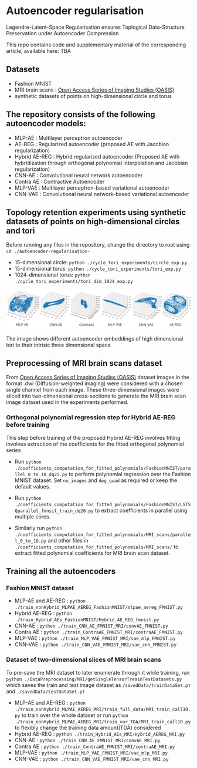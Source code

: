 # Autoencoder regularisation 
Legendre-Latent-Space Regularisation ensures Toplogical Data-Structure Preservation under Autoencoder Compression

This repo contains code and supplementary material of the corresponding article, available here: TBA

## Datasets
* Fashion MNIST
* MRI brain scans : [Open Access Series of Imaging Studies (OASIS)](https://oasis-brains.org/#data)
* synthetic datasets of points on high-dimensional circle and torus 

## The repository consists of the following autoencoder models: 

* MLP-AE : Multilayer perceptron autoencoder
* AE-REG : Regularized autoencoder (proposed AE with Jacobian regularization)
* Hybrid AE-REG : Hybrid regularized autoencoder (Proposed AE with hybridization through orthogonal polynomial interpolation and Jacobian regularization)
* CNN-AE : Convolutional neural network autoencoder
* Contra AE : Contractive Autoencoder  
* MLP-VAE : Multilayer perceptron-based variational autoencoder
* CNN-VAE : Convolutional neural network-based variational autoencoder

## Topology retention experiments using synthetic datasets of points on high-dimensional circles and tori 

Before running any files in the repository, change the directory to root using `cd ./autoencoder-regularisation-`

* 15-dimensional circle: `python ./cycle_tori_experiments/circle_exp.py`
* 15-dimensional torus: `python ./cycle_tori_experiments/tori_exp.py`
* 1024-dimensional torus: `python ./cycle_tori_experiments/tori_dim_1024_exp.py`

![plot](./display/consolidated.png)

The image shows different autoencoder embeddings of high dimensional tori to their intrisic three dimensional space

## Preprocessing of MRI brain scans dataset 

From [Open Access Series of Imaging Studies (OASIS)](https://oasis-brains.org/#data) dataset images in the format .dwi (Diffusion-weighted imaging) were considered with a chosen single channel from each image. These three-dimensional images were sliced into two-dimensional cross-sections to generate the MRI brain scan image dataset used in the experiments performed. 


### Orthogonal polynomial regression step for Hybrid AE-REG before training

This step before training of the proposed Hybrid AE-REG involves fitting involves extraction of the coefficients for the fitted orthogonal polynomial series


* Run `python ./coefficients_computation_for_fitted_polynomials/FashionMNIST/parallel_0_to_10_dq25.py` to perform polynomial regression over the Fashion MNIST dataset. Set `no_images` and `deg_quad` as required or keep the default values.
* Run `python ./coefficients_computation_for_fitted_polynomials/FashionMNIST/LSTSQparallel_fmnsit_train_dq20.py` to extract coefficients in parallel using multiple cores.

* Similarly run `python ./coefficients_computation_for_fitted_polynomials/MRI_scans/parallel_0_to_10.py` and other files in  `./coefficients_computation_for_fitted_polynomials/MRI_scans/` to extract fitted polynomial coefficients for MRI brain scan dataset. 

## Training all the autoencoders 

### Fashion MNIST dataset

* MLP-AE and AE-REG : `python ./train_nonHybrid_MLPAE_AEREG_FashionMNIST/mlpae_aereg_FMNIST.py`
* Hybrid AE-REG : `python ./train_Hybrid_AEs_FashionMNIST/Hybrid_AE_REG_fmnist.py`
* CNN-AE : `python ./train_CNN_AE_FMNIST_MRI/convAE_FMNIST.py`
* Contra AE : `python ./train_ContraAE_FMNIST_MRI/contraAE_FMNIST.py` 
* MLP-VAE : `python ./train_MLP_VAE_FMNIST_MRI/vae_mlp_FMNIST.py`
* CNN-VAE : `python ./train_CNN_VAE_FMNIST_MRI/vae_cnn_FMNIST.py`

### Dataset of two-dimensional slices of MRI brain scans

To pre-save the MRI dataset to later enumerate through it while training, run `python ./DataPreprocessing/MRI/getSingleTensorTreainTestDatasets.py` which saves the train and test image dataset as `/savedData/trainDataSet.pt` and `./savedData/testDataSet.pt`


* MLP-AE and AE-REG : `python ./train_nonHybrid_MLPAE_AEREG_MRI/train_full_data/MRI_train_call10.py` to train over the whole dataset or run `python ./train_nonHybrid_MLPAE_AEREG_MRI/train_var_TDA/MRI_train_call10.py` to flexibly change the training data amount(TDA) considered 
* Hybrid AE-REG : `python ./train_Hybrid_AEs_MRI/Hybrid_AEREG_MRI.py`
* CNN-AE : `python ./train_CNN_AE_FMNIST_MRI/convAE_MRI.py`
* Contra AE : `python ./train_ContraAE_FMNIST_MRI/contraAE_MRI.py` 
* MLP-VAE : `python ./train_MLP_VAE_FMNIST_MRI/vae_mlp_MRI.py`
* CNN-VAE : `python ./train_CNN_VAE_FMNIST_MRI/vae_cnn_MRI.py`